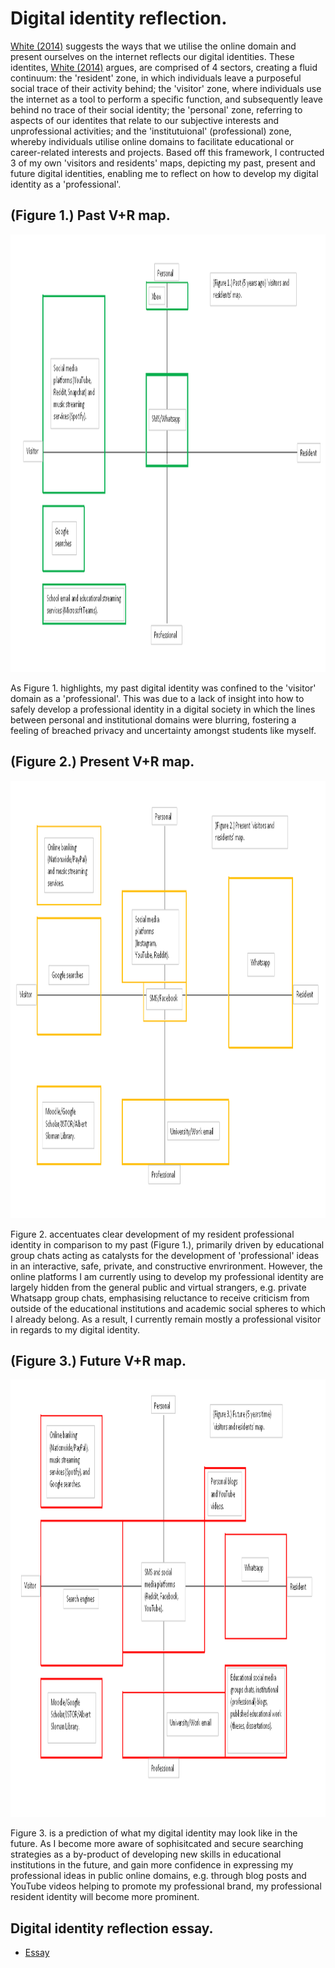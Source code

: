 # Digital identity reflection.

[White (2014)](https://www.youtube.com/watch?v=sPOG3iThmRI) suggests the ways that we utilise the online domain and present ourselves on the internet reflects our digital identities. These identites, [White (2014)](https://www.youtube.com/watch?v=sPOG3iThmRI) argues, are comprised of 4 sectors, creating a fluid continuum: the 'resident' zone, in which individuals leave a purposeful social trace of their activity behind; the 'visitor' zone, where individuals use the internet as a tool to perform a specific function, and subsequently leave behind no trace of their social identity; the 'personal' zone, referring to aspects of our identites that relate to our subjective interests and unprofessional activities; and the 'institutuional' (professional) zone, whereby individuals utilise online domains to facilitate educational or career-related interests and projects. Based off this framework, I contructed 3 of my own 'visitors and residents' maps, depicting my past, present and future digital identities, enabling me to reflect on how to develop my digital identity as a 'professional'.

## (Figure 1.) Past V+R map.

<p align="center">
<img src="assets/img/Edited%20Past%20V%2BR%20map.png" width="1100" height="700" />
</p>

As Figure 1. highlights, my past digital identity was confined to the 'visitor' domain as a 'professional'. This was due to a lack of insight into how to safely develop a professional identity in a digital society in which the lines between personal and institutional domains were blurring, fostering a feeling of breached privacy and uncertainty amongst students like myself.

## (Figure 2.) Present V+R map.

<p align="center">
<img src="assets/img/Edited%20Present%20V%2BR%20map.png" width="1100" height="700" />
</p>

Figure 2. accentuates clear development of my resident professional identity in comparison to my past (Figure 1.), primarily driven by educational group chats acting as catalysts for the development of 'professional' ideas in an interactive, safe, private, and constructive envrironment. However, the online platforms I am currently using to develop my professional identity are largely hidden from the general public and virtual strangers, e.g. private Whatsapp group chats, emphasising reluctance to receive criticism from outside of the educational institutions and academic social spheres to which I already belong. As a result, I currently remain mostly a professional visitor in regards to my digital identity.

## (Figure 3.) Future V+R map.

<p align="center">
<img src="assets/img/Edited%20Future%20V%2BR%20map.png" width="1100" height="700" />
</p>

Figure 3. is a prediction of what my digital identity may look like in the future. As I become more aware of sophisitcated and secure searching strategies as a by-product of developing new skills in educational institutions in the future, and gain more confidence in expressing my professional ideas in public online domains, e.g. through blog posts and YouTube videos helping to promote my professional brand, my professional resident identity will become more prominent.

## Digital identity reflection essay.

- [Essay](posts/2021-12-13-DI-reflection-essay.md)
